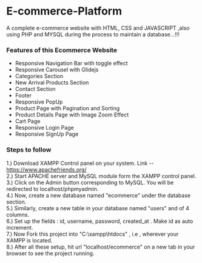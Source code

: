 # E-commerce-Platform
A complete e-commerce website with HTML, CSS and JAVASCRIPT ,also using PHP and MYSQL during the process to maintain a database...!!!

### Features of this Ecommerce Website

- Responsive Navigation Bar with toggle effect
- Responsive Carousel with Glidejs
- Categories Section
- New Arrival Products Section
- Contact Section
- Footer
- Responsive PopUp
- Product Page with Pagination and Sorting
- Product Details Page with Image Zoom Effect
- Cart Page
- Responsive Login Page
- Responsive SignUp Page

### Steps to follow 
1.) Download XAMPP Control panel on your system. Link -- https://www.apachefriends.org/ <br>
2.) Start APACHE server and MySQL module form the XAMPP control panel.<br>
3.) Click on the Admin button corresponding to MySQL. You will be redirected to localhost/phpmyadmin. <br>
4.) Now, create a new database named "ecommerce" under the database section. <br>
5.) Similarly, create a new table in your database named "users" and of 4 columns. <br>
6.) Set up the fields : id, username, password, created_at . Make id as auto increment. <br>
7.) Now Fork this project into "C:\xampp\htdocs" , i.e , wherever your XAMPP is located. <br>
8.) After all these setup, hit url "localhost/ecommerce" on a new tab in your browser to see the project running. <br>
